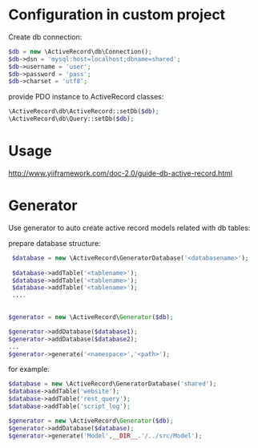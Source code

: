 Configuration in custom project
=

Create db connection:
```php
$db = new \ActiveRecord\db\Connection();
$db->dsn = 'mysql:host=localhost;dbname=shared';
$db->username = 'user';
$db->password = 'pass';
$db->charset = 'utf8';
```

provide PDO instance to ActiveRecord classes:
```php
\ActiveRecord\db\ActiveRecord::setDb($db);
\ActiveRecord\db\Query::setDb($db);
```

Usage
=

http://www.yiiframework.com/doc-2.0/guide-db-active-record.html

Generator
=

Use generator to auto create active record models related with db tables:
 
prepare database structure:
```php
 $database = new \ActiveRecord\GeneratorDatabase('<databasename>');
 
 $database->addTable('<tablename>');
 $database->addTable('<tablename>');
 $database->addTable('<tablename>');
 ....
 
``` 
```php
$generator = new \ActiveRecord\Generator($db);

$generator->addDatabase($database1);
$generator->addDatabase($database2);
...
$generator->generate('<namespace>','<path>');
```
for example:

```php
$database = new \ActiveRecord\GeneratorDatabase('shared');
$database->addTable('website');
$database->addTable('rest_query');
$database->addTable('script_log');

$generator = new \ActiveRecord\Generator($db);
$generator->addDatabase($database);
$generator->generate('Model',__DIR__.'/../src/Model');
```

